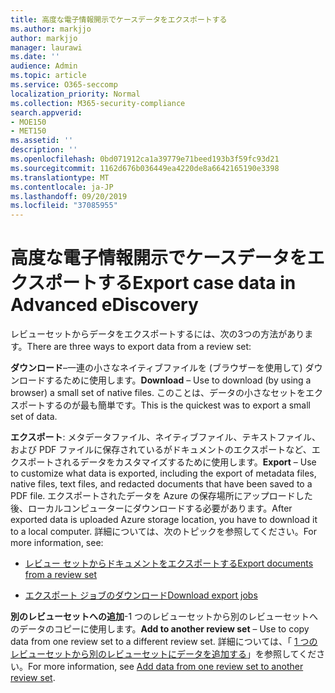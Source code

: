 ```yaml
---
title: 高度な電子情報開示でケースデータをエクスポートする
ms.author: markjjo
author: markjjo
manager: laurawi
ms.date: ''
audience: Admin
ms.topic: article
ms.service: O365-seccomp
localization_priority: Normal
ms.collection: M365-security-compliance
search.appverid:
- MOE150
- MET150
ms.assetid: ''
description: ''
ms.openlocfilehash: 0bd071912ca1a39779e71beed193b3f59fc93d21
ms.sourcegitcommit: 1162d676b036449ea4220de8a6642165190e3398
ms.translationtype: MT
ms.contentlocale: ja-JP
ms.lasthandoff: 09/20/2019
ms.locfileid: "37085955"
---
```

# <a name="export-case-data-in-advanced-ediscovery"></a><span data-ttu-id="0f540-102">高度な電子情報開示でケースデータをエクスポートする</span><span class="sxs-lookup"><span data-stu-id="0f540-102">Export case data in Advanced eDiscovery</span></span>

<span data-ttu-id="0f540-103">レビューセットからデータをエクスポートするには、次の3つの方法があります。</span><span class="sxs-lookup"><span data-stu-id="0f540-103">There are three ways to export data from a review set:</span></span>

<span data-ttu-id="0f540-104">**ダウンロード**–一連の小さなネイティブファイルを (ブラウザーを使用して) ダウンロードするために使用します。</span><span class="sxs-lookup"><span data-stu-id="0f540-104">**Download** – Use to download (by using a browser) a small set of native files.</span></span> <span data-ttu-id="0f540-105">このことは、データの小さなセットをエクスポートするのが最も簡単です。</span><span class="sxs-lookup"><span data-stu-id="0f540-105">This is the quickest was to export a small set of data.</span></span>

<span data-ttu-id="0f540-106">**エクスポート**: メタデータファイル、ネイティブファイル、テキストファイル、および PDF ファイルに保存されているがドキュメントのエクスポートなど、エクスポートされるデータをカスタマイズするために使用します。</span><span class="sxs-lookup"><span data-stu-id="0f540-106">**Export** – Use to customize what data is exported, including the export of metadata files, native files, text files, and redacted documents that have been saved to a PDF file.</span></span> <span data-ttu-id="0f540-107">エクスポートされたデータを Azure の保存場所にアップロードした後、ローカルコンピューターにダウンロードする必要があります。</span><span class="sxs-lookup"><span data-stu-id="0f540-107">After exported data is uploaded Azure storage location, you have to download it to a local computer.</span></span> <span data-ttu-id="0f540-108">詳細については、次のトピックを参照してください。</span><span class="sxs-lookup"><span data-stu-id="0f540-108">For more information, see:</span></span> 

   - [<span data-ttu-id="0f540-109">レビュー セットからドキュメントをエクスポートする</span><span class="sxs-lookup"><span data-stu-id="0f540-109">Export documents from a review set</span></span>](export-documents-from-review-set.md)

   - [<span data-ttu-id="0f540-110">エクスポート ジョブのダウンロード</span><span class="sxs-lookup"><span data-stu-id="0f540-110">Download export jobs</span></span>](download-export-jobs.md)

<span data-ttu-id="0f540-111">**別のレビューセットへの追加**-1 つのレビューセットから別のレビューセットへのデータのコピーに使用します。</span><span class="sxs-lookup"><span data-stu-id="0f540-111">**Add to another review set** – Use to copy data from one review set to a different review set.</span></span> <span data-ttu-id="0f540-112">詳細については、「 [1 つのレビューセットから別のレビューセットにデータを追加する](add-data-to-review-set-from-another-review-set.md)」を参照してください。</span><span class="sxs-lookup"><span data-stu-id="0f540-112">For more information, see [Add data from one review set to another review set](add-data-to-review-set-from-another-review-set.md).</span></span> 
